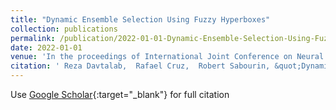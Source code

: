 ```yaml
---
title: "Dynamic Ensemble Selection Using Fuzzy Hyperboxes"
collection: publications
permalink: /publication/2022-01-01-Dynamic-Ensemble-Selection-Using-Fuzzy-Hyperboxes
date: 2022-01-01
venue: 'In the proceedings of International Joint Conference on Neural Networks (IJCNN)'
citation: ' Reza Davtalab,  Rafael Cruz,  Robert Sabourin, &quot;Dynamic Ensemble Selection Using Fuzzy Hyperboxes.&quot; In the proceedings of International Joint Conference on Neural Networks (IJCNN), 2022.'
---
```

Use [Google Scholar](https://scholar.google.com/scholar?q=Dynamic+Ensemble+Selection+Using+Fuzzy+Hyperboxes){:target="_blank"} for full citation